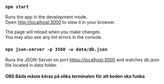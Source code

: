 

### `npm start`

Runs the app in the development mode.\
Open [http://localhost:3000](http://localhost:3000) to view it in your browser.

The page will reload when you make changes.\
You may also see any lint errors in the console.

### `npx json-server -p 3500 -w data/db.json`

Runs the JSON-Server on port [https://localhost:3500](https://localhost:3500) and watches db.json file located in data folder.

#### OBS Båda måste köras på olika terminalen för att koden ska funka
